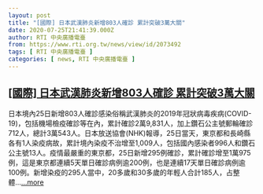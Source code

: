 ```yaml
---
layout: post
title: "[國際] 日本武漢肺炎新增803人確診 累計突破3萬大關"
date: 2020-07-25T21:41:39.000Z
author: RTI 中央廣播電臺
from: https://www.rti.org.tw/news/view/id/2073492
tags: [ RTI 中央廣播電臺 ]
categories: [ news, RTI 中央廣播電臺 ]
---
```

<!--1595713299000-->
[[國際] 日本武漢肺炎新增803人確診 累計突破3萬大關](https://www.rti.org.tw/news/view/id/2073492)
------

<div>
日本境內25日新增803人確診感染俗稱武漢肺炎的2019年冠狀病毒疾病(COVID-19)，包括機場檢疫確診等在內，累計確診2萬9,831人，加上鑽石公主號郵輪確診712人，總計3萬543人。日本放送協會(NHK)報導，25日當天，東京都和長崎縣各有1人染疫病故，累計境內染疫不治增至1,009人，包括國內感染者996人和鑽石公主號13人。疫情最嚴重的東京都，25日新增295例確診，累計確診增至1萬975例，這是東京都連續5天單日確診病例逾200例，也是連續17天單日確診病例逾100例。新增染疫的295人當中，20多歲和30多歲的年輕人合計185人，占整體...<a target="_blank" href="https://www.rti.org.tw/news/view/id/2073492">...more</a>
</div>
